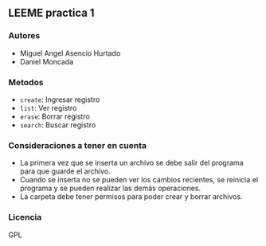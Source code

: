 ## LEEME practica 1

### Autores
  * Miguel Angel Asencio Hurtado
  * Daniel Moncada

### Metodos
  * `create`: Ingresar registro
  * `list`: Ver registro
  * `erase`: Borrar registro
  * `search`: Buscar registro

### Consideraciones a tener en cuenta
  * La primera vez que se inserta un archivo se debe salir del programa para que guarde el archivo.
  * Cuando se inserta no se pueden ver los cambios recientes, se reinicia el programa y se pueden realizar las demás operaciones.
  * La carpeta debe tener permisos para poder crear y borrar archivos.

### Licencia
GPL